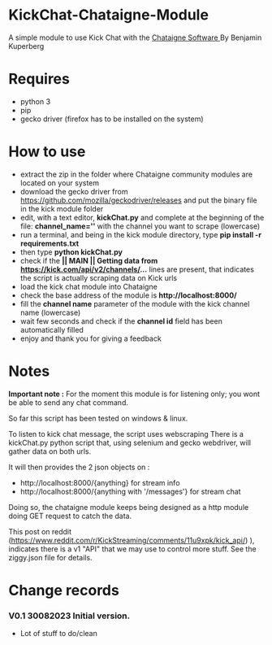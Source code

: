 # KickChat-Chataigne-Module
A simple module to use Kick Chat with the <a href="http://benjamin.kuperberg.fr/chataigne/en" target="_blank">Chataigne Software </a> By Benjamin Kuperberg

# Requires 
  - python 3
  - pip
  - gecko driver (firefox has to be installed on the system)
  
 # How to use
   - extract the zip in the folder where Chataigne community modules are located on your system
   - download the gecko driver from https://github.com/mozilla/geckodriver/releases and put the binary file in the kick module folder
   - edit, with a text editor, **kickChat.py** and complete at the beginning of the file:  **channel_name=''** with the channel you want to scrape (lowercase)
   - run a terminal, and being in the kick module directory, type **pip install -r requirements.txt**
   - then type **python kickChat.py**
   - check if the **|| MAIN ||  Getting data from https://kick.com/api/v2/channels/...** lines are present, that indicates the script is actually scraping data on Kick urls
   - load the kick chat module into Chataigne
   - check the base address of the module is **http://localhost:8000/**
   - fill the **channel name** parameter of the module with the kick channel name (lowercase)
   - wait few seconds and check if the **channel id** field has been automatically filled
   - enjoy and thank you for giving a feedback

# Notes
**Important note :** For the moment this module is for listening only; you wont be able to send any chat command.

So far this script has been tested on windows & linux.

To listen to kick chat message, the script uses webscraping
There is a kickChat.py python script that, using selenium and gecko webdriver, will gather data on both urls.

It will then provides the 2 json objects on :
  -  http://localhost:8000/{anything}                    for stream info
  -  http://localhost:8000/{anything with '/messages'} for stream chat 

Doing so, the chataigne module keeps being designed as a http module doing GET request to catch the data.

This post on reddit (https://www.reddit.com/r/KickStreaming/comments/11u9xpk/kick_api/) ), indicates there is a v1 "API" that we may use to control more stuff.
See the ziggy.json file for details.

# Change records
### V0.1 30082023 Initial version. 
  - Lot of stuff to do/clean


